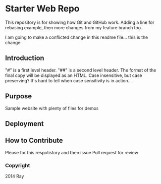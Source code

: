 # Starter Web Repo

This repository is for showing how Git and GitHub work. Adding a line for rebasing example, then more changes from my feature branch too. 

I am going to make a conflicted change in this readme file... this is the change 

## Introduction
"#" is a first level header.
"##" is a second level header. 
The format of the final copy will be displayed as an HTML. 
Case insensitive, but case preserving? It's hard to tell when case sensitivity is in action... 

## Purpose

Sample website with plenty of files for demos

## Deployment

## How to Contribute

Please for this respotistory and then issue Pull request for review

### Copyright

2014 Ray

